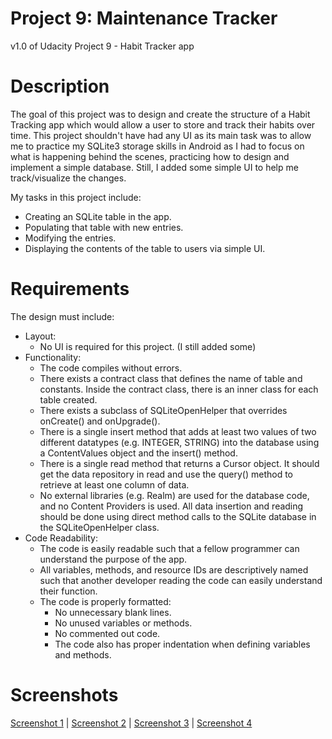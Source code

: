 # Project 9: Maintenance Tracker
v1.0 of Udacity Project 9 - Habit Tracker app

# Description
The goal of this project was to design and create the structure of a Habit Tracking app which would allow a user to store and track their habits over time. This project shouldn't have had any UI as its main task was to allow me to practice my SQLite3 storage skills in Android as I had to focus on what is happening behind the scenes, practicing how to design and implement a simple database. Still, I added some simple UI to help me track/visualize the changes.

My tasks in this project include:
- Creating an SQLite table in the app.
- Populating that table with new entries.
- Modifying the entries.
- Displaying the contents of the table to users via simple UI.

# Requirements
The design must include:
- Layout:
  - No UI is required for this project. (I still added some)
- Functionality:
  - The code compiles without errors. 
  - There exists a contract class that defines the name of table and constants. Inside the contract class, there is an inner class for each table created. 
  - There exists a subclass of SQLiteOpenHelper that overrides onCreate() and onUpgrade().
  - There is a single insert method that adds at least two values of two different datatypes (e.g. INTEGER, STRING) into the database using a ContentValues object and the insert() method. 
  - There is a single read method that returns a Cursor object. It should get the data repository in read and use the query() method to retrieve at least one column of data. 
  - No external libraries (e.g. Realm) are used for the database code, and no Content Providers is used. All data insertion and reading should be done using direct method calls to the SQLite database in the SQLiteOpenHelper class. 
- Code Readability:
  - The code is easily readable such that a fellow programmer can understand the purpose of the app. 
  - All variables, methods, and resource IDs are descriptively named such that another developer reading the code can easily understand their function.
  - The code is properly formatted: 
    - No unnecessary blank lines.
    - No unused variables or methods.
    - No commented out code.
    - The code also has proper indentation when defining variables and methods.
  
# Screenshots
[Screenshot 1](https://drive.google.com/open?id=12wM0ld6zmkhmuMAcPlMw-EvWUcOO866H) |
[Screenshot 2](https://drive.google.com/open?id=1hElGqNRyzLdbdARgEvL7FTpOwDSEg51-) |
[Screenshot 3](https://drive.google.com/open?id=1GXdh05UnYyn_6HHtBVnoWW-P87iLblag) |
[Screenshot 4](https://drive.google.com/open?id=1OY0MgbxjjmqH8y2YZlKjr-hGPZ36qFl5)
